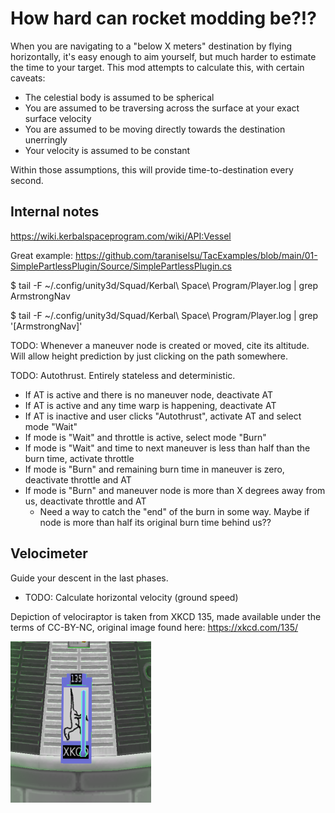 How hard can rocket modding be?!?
=================================

When you are navigating to a "below X meters" destination by flying horizontally,
it's easy enough to aim yourself, but much harder to estimate the time to your
target. This mod attempts to calculate this, with certain caveats:

* The celestial body is assumed to be spherical
* You are assumed to be traversing across the surface at your exact surface velocity
* You are assumed to be moving directly towards the destination unerringly
* Your velocity is assumed to be constant

Within those assumptions, this will provide time-to-destination every second.

Internal notes
--------------

https://wiki.kerbalspaceprogram.com/wiki/API:Vessel

Great example: https://github.com/taraniselsu/TacExamples/blob/main/01-SimplePartlessPlugin/Source/SimplePartlessPlugin.cs

$ tail -F ~/.config/unity3d/Squad/Kerbal\ Space\ Program/Player.log | grep ArmstrongNav

$ tail -F ~/.config/unity3d/Squad/Kerbal\ Space\ Program/Player.log | grep '\[ArmstrongNav\]'


TODO: Whenever a maneuver node is created or moved, cite its altitude. Will allow height prediction
by just clicking on the path somewhere.


TODO: Autothrust. Entirely stateless and deterministic.
- If AT is active and there is no maneuver node, deactivate AT
- If AT is active and any time warp is happening, deactivate AT
- If AT is inactive and user clicks "Autothrust", activate AT and select mode "Wait"
- If mode is "Wait" and throttle is active, select mode "Burn"
- If mode is "Wait" and time to next maneuver is less than half than the burn time, activate throttle
- If mode is "Burn" and remaining burn time in maneuver is zero, deactivate throttle and AT
- If mode is "Burn" and maneuver node is more than X degrees away from us, deactivate throttle and AT
  - Need a way to catch the "end" of the burn in some way. Maybe if node is more than half its original
    burn time behind us??


Velocimeter
-----------

Guide your descent in the last phases.

* TODO: Calculate horizontal velocity (ground speed)

Depiction of velociraptor is taken from XKCD 135, made available under the terms of CC-BY-NC,
original image found here: https://xkcd.com/135/

![Velocimeter in use](VelocimeterScreenshot.png)
